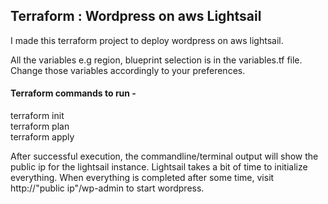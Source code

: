 ## Terraform : Wordpress on aws Lightsail

I made this terraform project to deploy wordpress on aws lightsail. 

All the variables e.g region, blueprint selection is in the variables.tf file. Change those variables accordingly to your preferences. <br>

#### Terraform commands to run - <br>
terraform init <br>
terraform plan <br>
terraform apply <br>

After successful execution, the commandline/terminal output will show the public ip for the lightsail instance. Lightsail takes a bit of time to initialize everything. When everything is completed after some time, visit http://"public ip"/wp-admin to start wordpress.

